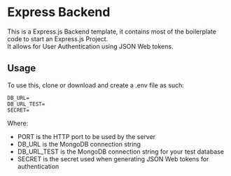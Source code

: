 # Express Backend
This is a Express.js Backend template, it contains most of the boilerplate code to start an Express.js Project.  
It allows for User Authentication using JSON Web tokens. 
## Usage
To use this, clone or download and create a .env file as such:
```PORT=8000
DB_URL=
DB_URL_TEST=
SECRET=
```
Where:
* PORT is the HTTP port to be used by the server
* DB_URL is the MongoDB connection string
* DB_URL_TEST is the MongoDB connection string for your test database 
* SECRET is the secret used when generating JSON Web tokens for authentication
